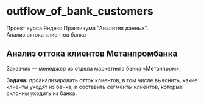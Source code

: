 # outflow_of_bank_customers
Проект курса Яндекс Практикума "Аналитик данных".  
Анализ оттока клиентов банка
## Анализ оттока клиентов Метанпромбанка
Заказчик — менеджер из отдела маркетинга банка «Метанпром».

**Задача:** проанализировать отток клиентов, в том числе выяснить, какие клиенты уходят из банка, и составить сегменты клиентов, которые склонны уходить из банка.
